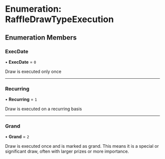 # Enumeration: RaffleDrawTypeExecution

## Enumeration Members

### ExecDate

• **ExecDate** = ``0``

Draw is executed only once

___

### Recurring

• **Recurring** = ``1``

Draw is executed on a recurring basis

___

### Grand

• **Grand** = ``2``

Draw is executed once and is marked as grand.
This means it is a special or significant draw,
often with larger prizes or more importance.
